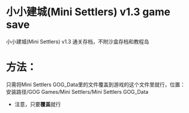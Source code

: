 # 小小建城(Mini Settlers) v1.3 game save
小小建城(Mini Settlers) v1.3 通关存档，不附沙盒存档和教程岛
# 方法：
只需将Mini Settlers GOG_Data里的文件覆盖到游戏的这个文件里就行，位置：安装路径/GOG Games/Mini Settlers/Mini Settlers GOG_Data
* 注意，只要**覆盖**就行

